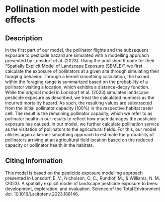 # Pollination model with pesticide effects

## Description
In the first part of our model, the pollinator flights and the subsequent exposure to pesticide hazard are simulated with a modelling approach presented by Lonsdorf et al. (2023). 
Using the published R code for their “Spatially Explicit Model of Landscape Exposure (SEMLE)”, we first calculate the exposure of pollinators at a given site through simulating their foraging behavior. Through a kernel smoothing calculation, the hazard within the foraging range is summarized based on the probability of a pollinator visiting a location, which exhibits a distance-decay function. While the original model in Lonsdorf et al. (2023) simulates landscape pesticide exposure as described, we treat the calculated numbers as the incurred mortality hazard. As such, the resulting values are substracted from the initial pollinator capacity (100%) in the respective habitat raster cell. The result is the remaining pollinator capacity, which we refer to as pollinator health in our results to reflect how much damages the pesticide exposure has caused. In our model, we further calculate pollination service as the visitation of pollinators to the agricultural fields. For this, our model utilizes again a kernel-smoothing approach to estimate the probability of pollinators arriving at an agricultural field location based on the reduced capacity or pollinator health in the habitats. 

## Citing Information
This model is based on the pesticide exposure modelling approach presented in 
Lonsdorf, E. V., Nicholson, C. C., Rundlöf, M., & Williams, N. M. (2023). A spatially explicit model of landscape pesticide exposure to bees: development, exploration, and evaluation. Science of the Total Environment doi: 10.1016/j.scitotenv.2023.168146.
